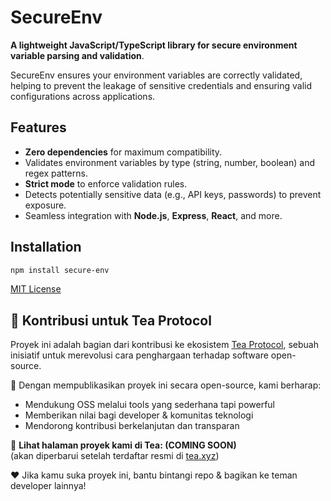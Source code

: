 # SecureEnv

**A lightweight JavaScript/TypeScript library for secure environment variable parsing and validation**.

SecureEnv ensures your environment variables are correctly validated, helping to prevent the leakage of sensitive credentials and ensuring valid configurations across applications.

## Features

- **Zero dependencies** for maximum compatibility.
- Validates environment variables by type (string, number, boolean) and regex patterns.
- **Strict mode** to enforce validation rules.
- Detects potentially sensitive data (e.g., API keys, passwords) to prevent exposure.
- Seamless integration with **Node.js**, **Express**, **React**, and more.

## Installation

```bash
npm install secure-env
```
[MIT License](LICENSE)
## 🌱 Kontribusi untuk Tea Protocol

Proyek ini adalah bagian dari kontribusi ke ekosistem [Tea Protocol](https://tea.xyz/), sebuah inisiatif untuk merevolusi cara penghargaan terhadap software open-source.

🫶 Dengan mempublikasikan proyek ini secara open-source, kami berharap:

- Mendukung OSS melalui tools yang sederhana tapi powerful
- Memberikan nilai bagi developer & komunitas teknologi
- Mendorong kontribusi berkelanjutan dan transparan

🔗 **Lihat halaman proyek kami di Tea: (COMING SOON)**  
(akan diperbarui setelah terdaftar resmi di [tea.xyz](https://tea.xyz))

❤️ Jika kamu suka proyek ini, bantu bintangi repo & bagikan ke teman developer lainnya!
